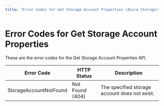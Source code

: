 ```yaml
---
title: "Error Codes for Get Storage Account Properties (Azure Storage)"
---
```

# Error Codes for Get Storage Account Properties

These are the error codes for the Get Storage Account Properties API.

| Error Code             | HTTP Status     | Description                                                                                   |
|------------------------|-----------------|-----------------------------------------------|
| StorageAccountNotFound | Not Found (404) | The specified storage account does not exist. |
